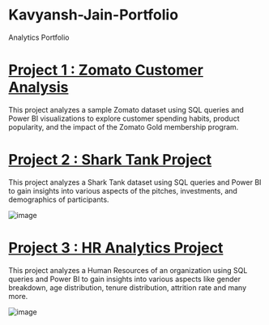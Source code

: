 # Kavyansh-Jain-Portfolio

Analytics Portfolio

# [Project 1 : Zomato Customer Analysis](https://github.com/Kavyansh-Jain/Kavyansh-Jain-Portfolio/tree/e0a4bbc9cb8ff2923349667e34eba378b42281c1/Project%201%20%3A%20Zomato%20Project)

This project analyzes a sample Zomato dataset using SQL queries and Power BI visualizations to explore customer spending habits, product popularity, and the impact of the Zomato Gold membership program.

# [Project 2 : Shark Tank Project](https://github.com/Kavyansh-Jain/Kavyansh-Jain-Portfolio/tree/0c34ae8c05f6e7e5bc392af2999d479ddf69d053/Project%202%20%3A%20Shark%20Tank%20Project)

This project analyzes a Shark Tank dataset using SQL queries and Power BI to gain insights into various aspects of the pitches, investments, and demographics of participants.

![image](https://github.com/Kavyansh-Jain/Kavyansh-Jain-Portfolio/assets/97637510/384e070c-8ae1-4199-bbb4-f3df978bdaae)

# [Project 3 : HR Analytics Project](https://github.com/Kavyansh-Jain/Kavyansh-Jain-Portfolio/tree/e0a4bbc9cb8ff2923349667e34eba378b42281c1/Project%203%20%3A%20HR%20Analytics)

This project analyzes a Human Resources of an organization using SQL queries and Power BI to gain insights into various aspects like gender breakdown, age distribution, tenure distribution, attrition rate and many more.

![image](https://github.com/Kavyansh-Jain/Kavyansh-Jain-Portfolio/assets/97637510/4d914f20-b67e-40e4-a4e1-0bd6741efb70)

